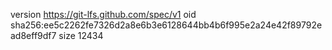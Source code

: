 version https://git-lfs.github.com/spec/v1
oid sha256:ee5c2262fe7326d2a8e6b3e6128644bb4b6f995e2a24e42f89792ead8eff9df7
size 12434
